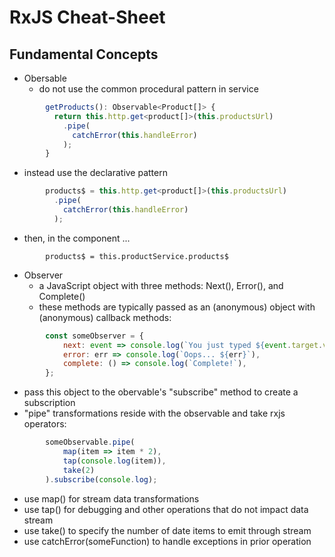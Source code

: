# RxJS Cheat-Sheet

## Fundamental Concepts

- Obersable
  - do not use the common procedural pattern in service
```typescript
        getProducts(): Observable<Product[]> {
          return this.http.get<product[]>(this.productsUrl)
            .pipe(
              catchError(this.handleError)
            );
        }
```
  - instead use the declarative pattern
```typescript
        products$ = this.http.get<product[]>(this.productsUrl)
          .pipe(
            catchError(this.handleError)
          );
```    
  - then, in the component ...
```typyescript
        products$ = this.productService.products$
```
- Observer
  - a JavaScript object with three methods: Next(), Error(), and Complete()
  - these methods are typically passed as an (anonymous) object with (anonymous) callback methods:
```javascript
        const someObserver = {
            next: event => console.log(`You just typed ${event.target.value}!`),
            error: err => console.log(`Oops... ${err}`),
            complete: () => console.log(`Complete!`),
        };
```
  - pass this object to the obervable's "subscribe" method to create a subscription
  - "pipe" transformations reside with the observable and take rxjs operators:
```javascript
        someObservable.pipe(
            map(item => item * 2),
            tap(console.log(item)),
            take(2)
        ).subscribe(console.log);
```
  - use map() for stream data transformations
  - use tap() for debugging and other operations that do not impact data stream
  - use take() to specify the number of date items to emit through stream
  - use catchError(someFunction) to handle exceptions in prior operation
